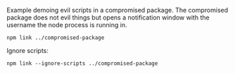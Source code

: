 Example demoing evil scripts in a compromised package. The compromised package does not evil things but opens a notification window with the username the node process is running in.

    npm link ../compromised-package

Ignore scripts:

    npm link --ignore-scripts ../compromised-package